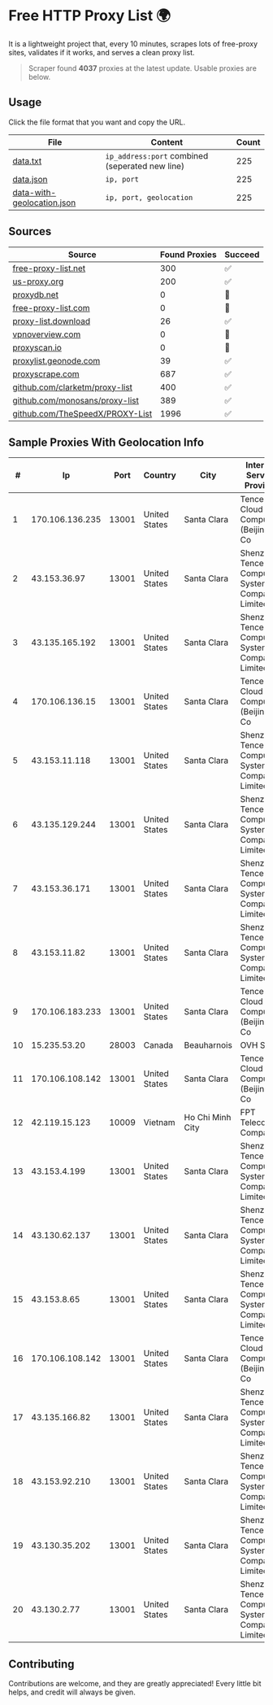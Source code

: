 
# Free HTTP Proxy List 🌍

It is a lightweight project that, every 10 minutes, scrapes lots of free-proxy sites, validates if it works, and serves a clean proxy list.


> Scraper found **4037** proxies at the latest update. Usable proxies are below.

## Usage

Click the file format that you want and copy the URL.


|File|Content|Count|
|----|-------|-----|
|[data.txt](https://raw.githubusercontent.com/themiralay/Proxy-List-World/master/data.txt)|`ip_address:port` combined (seperated new line)|225|
|[data.json](https://raw.githubusercontent.com/themiralay/Proxy-List-World/master/data.json)|`ip, port`|225|
|[data-with-geolocation.json](https://raw.githubusercontent.com/themiralay/Proxy-List-World/master/data-with-geolocation.json)|`ip, port, geolocation`|225|

## Sources

|Source|Found Proxies|Succeed|
|------|-------------|-------|
|[free-proxy-list.net](https://free-proxy-list.net)|300|✅|
|[us-proxy.org](https://www.us-proxy.org)|200|✅|
|[proxydb.net](http://proxydb.net)|0|🚫|
|[free-proxy-list.com](https://free-proxy-list.com/?page=&port=&type%5B%5D=http&type%5B%5D=https&up_time=0&search=Search)|0|🚫|
|[proxy-list.download](https://www.proxy-list.download/HTTP)|26|✅|
|[vpnoverview.com](https://vpnoverview.com/privacy/anonymous-browsing/free-proxy-servers)|0|🚫|
|[proxyscan.io](https://www.proxyscan.io)|0|🚫|
|[proxylist.geonode.com](https://proxylist.geonode.com/api/proxy-list?limit=300&page=1&sort_by=lastChecked&sort_type=desc&protocols=http,https)|39|✅|
|[proxyscrape.com](https://api.proxyscrape.com/v2/?request=displayproxies&protocol=http&timeout=10000&country=all&ssl=all&anonymity=all)|687|✅|
|[github.com/clarketm/proxy-list](https://raw.githubusercontent.com/clarketm/proxy-list/master/proxy-list-raw.txt)|400|✅|
|[github.com/monosans/proxy-list](https://raw.githubusercontent.com/monosans/proxy-list/main/proxies/http.txt)|389|✅|
|[github.com/TheSpeedX/PROXY-List](https://raw.githubusercontent.com/TheSpeedX/PROXY-List/master/http.txt)|1996|✅|


## Sample Proxies With Geolocation Info

|#|Ip|Port|Country|City|Internet Service Provider|
|-|--|----|-------|----|-------------------------|
|1|170.106.136.235|13001|United States|Santa Clara|Tencent Cloud Computing (Beijing) Co|
|2|43.153.36.97|13001|United States|Santa Clara|Shenzhen Tencent Computer Systems Company Limited|
|3|43.135.165.192|13001|United States|Santa Clara|Shenzhen Tencent Computer Systems Company Limited|
|4|170.106.136.15|13001|United States|Santa Clara|Tencent Cloud Computing (Beijing) Co|
|5|43.153.11.118|13001|United States|Santa Clara|Shenzhen Tencent Computer Systems Company Limited|
|6|43.135.129.244|13001|United States|Santa Clara|Shenzhen Tencent Computer Systems Company Limited|
|7|43.153.36.171|13001|United States|Santa Clara|Shenzhen Tencent Computer Systems Company Limited|
|8|43.153.11.82|13001|United States|Santa Clara|Shenzhen Tencent Computer Systems Company Limited|
|9|170.106.183.233|13001|United States|Santa Clara|Tencent Cloud Computing (Beijing) Co|
|10|15.235.53.20|28003|Canada|Beauharnois|OVH SAS|
|11|170.106.108.142|13001|United States|Santa Clara|Tencent Cloud Computing (Beijing) Co|
|12|42.119.15.123|10009|Vietnam|Ho Chi Minh City|FPT Telecom Company|
|13|43.153.4.199|13001|United States|Santa Clara|Shenzhen Tencent Computer Systems Company Limited|
|14|43.130.62.137|13001|United States|Santa Clara|Shenzhen Tencent Computer Systems Company Limited|
|15|43.153.8.65|13001|United States|Santa Clara|Shenzhen Tencent Computer Systems Company Limited|
|16|170.106.108.142|13001|United States|Santa Clara|Tencent Cloud Computing (Beijing) Co|
|17|43.135.166.82|13001|United States|Santa Clara|Shenzhen Tencent Computer Systems Company Limited|
|18|43.153.92.210|13001|United States|Santa Clara|Shenzhen Tencent Computer Systems Company Limited|
|19|43.130.35.202|13001|United States|Santa Clara|Shenzhen Tencent Computer Systems Company Limited|
|20|43.130.2.77|13001|United States|Santa Clara|Shenzhen Tencent Computer Systems Company Limited|



## Contributing

Contributions are welcome, and they are greatly appreciated! Every
little bit helps, and credit will always be given.

